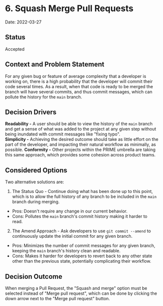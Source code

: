 # 6. Squash Merge Pull Requests

Date: 2022-03-27

## Status

Accepted

## Context and Problem Statement

For any given bug or feature of average complexity that a developer is working on, there is a high probability that the developer will commit their code several times. As a result, when that code is ready to be merged the branch will have several commits, and thus commit messages, which can pollute the history for the `main` branch.

## Decision Drivers

**Readability -** A user should be able to view the history of the `main` branch and get a sense of what was added to the project at any given step without being inundated with commit messages like "fixing typo".  
**Simplicity -** Achieving the desired outcome should take as little effort on the part of the developer, and impacting their natural workflow as minimally, as possible.
**Conformity -** Other projects within the PRIME umbrella are taking this same approach, which provides some cohesion across product teams. 

## Considered Options

Two alternative solutions are:

1. The Status Quo - Continue doing what has been done up to this point, which is to allow the full history of any branch to be included in the `main` branch during merging.
  - Pros: Doesn't require any change in our current behavior.  
  - Cons: Pollutes the `main` branch's commit history making it harder to read.  
2. The Amend Approach - Ask developers to use `git commit --amend` to continuously update the initial commit for any given branch.  
  - Pros: Minimizes the number of commit messages for any given branch, keeping the `main` branch's history clean and readable.  
  - Cons: Makes it harder for developers to revert back to any other state other than the previous state, potentially complicating their workflow.

## Decision Outcome

When merging a Pull Request, the "Squash and merge" option must be selected instead of "Merge pull request", which can be done by clicking the down arrow next to the "Merge pull request" button.
